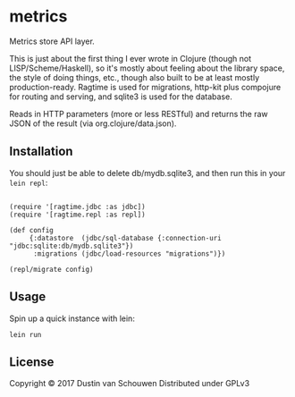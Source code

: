 # metrics

Metrics store API layer.

This is just about the first thing I ever wrote in Clojure (though not LISP/Scheme/Haskell), so it's mostly about feeling about the library space, the style of doing things, etc., though also built to be at least mostly production-ready.  Ragtime is used for migrations, http-kit plus compojure for routing and serving, and sqlite3 is used for the database.

Reads in HTTP parameters (more or less RESTful) and returns the raw JSON of the result (via org.clojure/data.json).

## Installation

You should just be able to delete db/mydb.sqlite3, and then run this in your `lein repl`:

```

(require '[ragtime.jdbc :as jdbc])
(require '[ragtime.repl :as repl])

(def config
     {:datastore  (jdbc/sql-database {:connection-uri "jdbc:sqlite:db/mydb.sqlite3"})
      :migrations (jdbc/load-resources "migrations")})

(repl/migrate config)
```

## Usage

Spin up a quick instance with lein:

`lein run`

## License

Copyright © 2017 Dustin van Schouwen
Distributed under GPLv3
